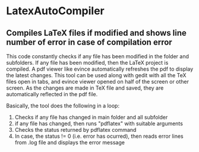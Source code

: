 # LatexAutoCompiler
## Compiles LaTeX files if modified and shows line number of error in case of compilation error

This code constantly checks if any file has been modified in the folder and subfolders. If any file has been modified, then the LaTeX project is compiled. A pdf viewer like evince automatically refreshes the pdf to display the latest changes. This tool can be used along with gedit with all the TeX files open in tabs, and evince viewer opened on half of the screen or other screen. As the changes are made in TeX file and saved, they are automatically reflected in the pdf file.

Basically, the tool does the following in a loop:

1. Checks if any file has changed in main folder and all subfolder
2. if any file has changed, then runs "pdflatex" with suitable arguments
3. Checks the status returned by pdflatex command
4. In case, the status != 0 (i.e. error has ocurred), then reads error lines from .log file and displays the error message
